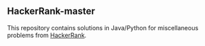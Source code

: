 ## HackerRank-master
This repository contains solutions in Java/Python for miscellaneous problems from [HackerRank](https://www.hackerrank.com).

